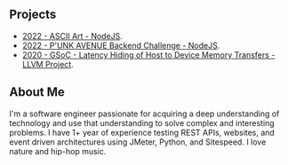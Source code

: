 ## Projects

* [2022 - ASCII Art - NodeJS](projects/ascii-art/README.md).
* [2022 - P'UNK AVENUE Backend Challenge - NodeJS](projects/punkave-backend-challenge/README.md).
* [2020 - GSoC - Latency Hiding of Host to Device Memory Transfers - LLVM Project](projects/gsoc2020-llvm/README.md).

## About Me

I'm a software engineer passionate for acquiring a deep understanding of technology and use
that understanding to solve complex and interesting problems. I have 1+ year of experience
testing REST APIs, websites, and event driven architectures using JMeter, Python, and Sitespeed.
I love nature and hip-hop music.
